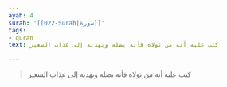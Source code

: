 ```yaml
---
ayah: 4
surah: '[[022-Surah|سورة]]'
tags:
- quran
text: كتب عليه أنه من تولاه فأنه يضله ويهديه إلى عذاب السعير

---
```

> كتب عليه أنه من تولاه فأنه يضله ويهديه إلى عذاب السعير
